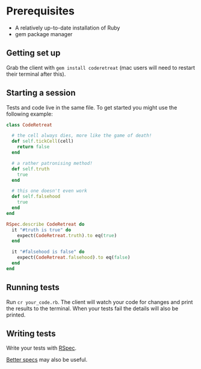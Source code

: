 # Prerequisites

* A relatively up-to-date installation of Ruby
* gem package manager


## Getting set up

Grab the client with `gem install coderetreat` (mac users will need to restart their terminal after this).

## Starting a session

Tests and code live in the same file. To get started you might use the following example:

```ruby
class CodeRetreat

  # the cell always dies, more like the game of death!
  def self.tickCell(cell)
    return false
  end

  # a rather patronising method!
  def self.truth
    true
  end

  # this one doesn't even work
  def self.falsehood
    true
  end
end

RSpec.describe CodeRetreat do
  it "#truth is true" do
    expect(CodeRetreat.truth).to eq(true)
  end

  it "#falsehood is false" do
    expect(CodeRetreat.falsehood).to eq(false)
  end
end
```

## Running tests

Run `cr your_code.rb`. The client will watch your code for changes and print the results to the terminal. When your tests fail the details will also be printed.

## Writing tests

Write your tests with [RSpec](http://rspec.info/).

[Better specs](http://betterspecs.org/) may also be useful.
